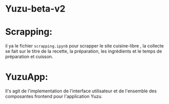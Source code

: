 # Yuzu-beta-v2

# Scrapping:
il ya le fichier ```scrapping.ipynb``` pour scrapper le site cuisine-libre , la collecte se fait sur le titre de la recette, la préparation, les ingrédients et le temps de préparation et cuisson.

# YuzuApp:
Il's agit de l'implementation de l'interface utilisateur et de l'ensemble des composantes frontend pour l'application Yuzu.
